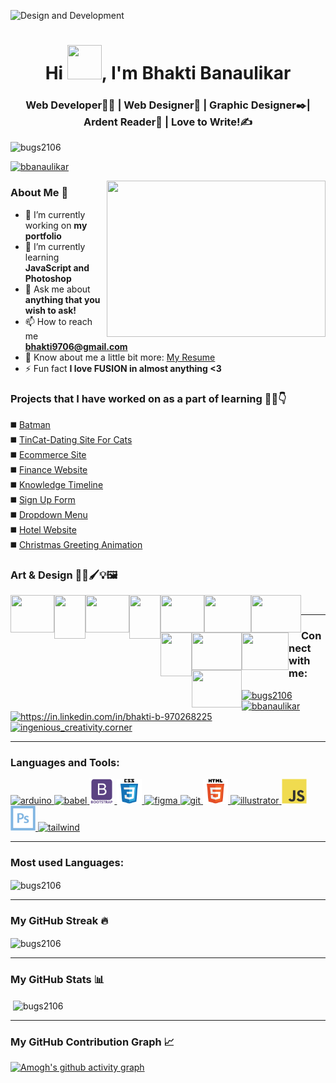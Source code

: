 

<!--
### Hi there 👋
**bugs2106/bugs2106** is a ✨ _special_ ✨ repository because its `README.md` (this file) appears on your GitHub profile.

Here are some ideas to get you started:

- 🔭 I’m currently working on ...
- 🌱 I’m currently learning ...
- 👯 I’m looking to collaborate on ...
- 🤔 I’m looking for help with ...
- 💬 Ask me about ...
- 📫 How to reach me: ...
- 😄 Pronouns: ...
- ⚡ Fun fact: ...
-->
![Design and Development](https://github.com/bugs2106/bugs2106/blob/main/github-banner.png)
<h1 align="center">Hi <img src="https://github.com/mitul3737/mitul3737/blob/main/Wave.gif" height="55px" width="55px">, I'm Bhakti Banaulikar</h1>
<h3 align="center">Web Developer👩‍💻 | Web Designer🎨  | Graphic Designer✒️| Ardent Reader📖 | Love to Write!✍️</h3>

<p align="left"> <img src="https://komarev.com/ghpvc/?username=bugs2106&label=Profile%20views&color=0e75b6&style=flat" alt="bugs2106" /> </p>

<p align="left"> <a href="https://twitter.com/bbanaulikar" target="blank"><img src="https://img.shields.io/twitter/follow/bbanaulikar?logo=twitter&style=for-the-badge" alt="bbanaulikar" /></a> </p>


<img align="right" src="https://github.com/bugs2106/bugs2106/blob/main/giphy.gif" height="250px" width="350px">


### About Me 🚀
- 🔭 I’m currently working on **my portfolio**
- 🌱 I’m currently learning **JavaScript and Photoshop**
- 💬 Ask me about **anything that you wish to ask!**
- 📫 How to reach me **bhakti9706@gmail.com**
- 📄 Know about me a little bit more: <a href="https://drive.google.com/file/d/1lEY5Inw89ChmfySOQoJg_l_HQ1Lbyr9K/view?usp=sharing" target="blank">My Resume</a>
- ⚡ Fun fact **I love FUSION in almost anything <3**

### Projects that I have worked on as a part of learning 👩‍💻👇
◼️ <a href="https://bugs2106.github.io/Batman/" target="blank">Batman</a></br>
◼️ <a href="https://bugs2106.github.io/TinCat_Remake/" target="blank">TinCat-Dating Site For Cats</a></br>
◼️ <a href="https://bugs2106.github.io/Ecommerce-Site/" target="blank">Ecommerce Site</a></br>
◼️ <a href="https://bugs2106.github.io/Finance-Website/" target="blank">Finance Website</a></br>
◼️ <a href="https://bugs2106.github.io/Knowledge-Timeline/" target="blank">Knowledge Timeline</a></br>
◼️ <a href="https://bugs2106.github.io/SignUp-Form/" target="blank">Sign Up Form</a></br>
◼️ <a href="https://bugs2106.github.io/Dropdown-Menu/" target="blank">Dropdown Menu</a></br>
◼️ <a href="https://bugs2106.github.io/Hotel-Website/" target="blank">Hotel Website</a></br>
◼️ <a href="https://bugs2106.github.io/Christmas-Greetings-2020/" target="blank">Christmas Greeting Animation</a></br>

### Art & Design 📐🎨🖌️💡🖼️

<p>
<a href="https://bugs2106.github.io/Batman/" target="blank"><img align="left" src="https://raw.githubusercontent.com/bugs2106/bugs2106/main/My%20Designs/01_Sleeping%20Fox_gradient.png" height="60px" width="70px"></a>

<a href="https://bugs2106.github.io/Batman/" target="blank"><img align="left" src="https://raw.githubusercontent.com/bugs2106/bugs2106/main/My%20Designs/stencil_bugs.png" height="70px" width="50px"></a>

<a href="https://bugs2106.github.io/Batman/" target="blank"><img align="left" src="https://raw.githubusercontent.com/bugs2106/bugs2106/main/My%20Designs/02_Awake%20Fox.png" height="60px" width="70px"></a>

<a href="https://bugs2106.github.io/Batman/" target="blank"><img align="left" src="https://raw.githubusercontent.com/bugs2106/bugs2106/main/My%20Designs/Spiderman.png" height="70px" width="50px"></a>

<a href="https://bugs2106.github.io/Batman/" target="blank"><img align="left" src="https://raw.githubusercontent.com/bugs2106/bugs2106/main/My%20Designs/ABSTRACT.png" height="60px" width="70px"></a>

<a href="https://bugs2106.github.io/Batman/" target="blank"><img align="left" src="https://raw.githubusercontent.com/bugs2106/bugs2106/main/My%20Designs/Assignment_01%20-%20Toucan.png" height="60px" width="75px"></a>

<a href="https://bugs2106.github.io/Batman/" target="blank"><img align="left" src="https://raw.githubusercontent.com/bugs2106/bugs2106/main/My%20Designs/Furry_B.png" height="60px" width="80px"></a>

<a href="https://bugs2106.github.io/Batman/" target="blank"><img align="left" src="https://raw.githubusercontent.com/bugs2106/bugs2106/main/My%20Designs/Iron%20Man.png" height="70px" width="50px"></a>

<a href="https://bugs2106.github.io/Batman/" target="blank"><img align="left" src="https://raw.githubusercontent.com/bugs2106/bugs2106/main/My%20Designs/LETTERS.png" height="60px" width="80px"></a>

<a href="https://bugs2106.github.io/Batman/" target="blank"><img align="left" src="https://raw.githubusercontent.com/bugs2106/bugs2106/main/My%20Designs/Panda.png" height="60px" width="75px"></a>

<a href="https://bugs2106.github.io/Batman/" target="blank"><img align="left" src="https://raw.githubusercontent.com/bugs2106/bugs2106/main/My%20Designs/Swan-Assignment2.png" height="60px" width="80px"></a>
</p>
</br>

***

### Connect with me:

<p align="">
<a href="https://dev.to/bugs2106" target="blank"><img align="" src="https://cdn.jsdelivr.net/npm/simple-icons@3.0.1/icons/dev-dot-to.svg" alt="bugs2106" height="30" width="40" /></a>
<a href="https://twitter.com/bbanaulikar" target="blank"><img align="" src="https://raw.githubusercontent.com/rahuldkjain/github-profile-readme-generator/master/src/images/icons/Social/twitter.svg" alt="bbanaulikar" height="30" width="40" /></a>
<a href="https://in.linkedin.com/in/bhakti-b-970268225" target="blank"><img align="" src="https://raw.githubusercontent.com/rahuldkjain/github-profile-readme-generator/master/src/images/icons/Social/linked-in-alt.svg" alt="https://in.linkedin.com/in/bhakti-b-970268225" height="30" width="40" /></a>
<a href="https://instagram.com/ingenious_creativity.corner" target="blank"><img align="" src="https://raw.githubusercontent.com/rahuldkjain/github-profile-readme-generator/master/src/images/icons/Social/instagram.svg" alt="ingenious_creativity.corner" height="30" width="40" /></a>
</p>

***

### Languages and Tools:

<p align="left"> <a href="https://www.arduino.cc/" target="_blank"> <img src="https://cdn.worldvectorlogo.com/logos/arduino-1.svg" alt="arduino" width="40" height="40"/> </a> <a href="https://babeljs.io/" target="_blank"> <img src="https://www.vectorlogo.zone/logos/babeljs/babeljs-icon.svg" alt="babel" width="40" height="40"/> </a> <a href="https://getbootstrap.com" target="_blank"> <img src="https://raw.githubusercontent.com/devicons/devicon/master/icons/bootstrap/bootstrap-plain-wordmark.svg" alt="bootstrap" width="40" height="40"/> </a> <a href="https://www.w3schools.com/css/" target="_blank"> <img src="https://raw.githubusercontent.com/devicons/devicon/master/icons/css3/css3-original-wordmark.svg" alt="css3" width="40" height="40"/> </a> <a href="https://www.figma.com/" target="_blank"> <img src="https://www.vectorlogo.zone/logos/figma/figma-icon.svg" alt="figma" width="40" height="40"/> </a> <a href="https://git-scm.com/" target="_blank"> <img src="https://www.vectorlogo.zone/logos/git-scm/git-scm-icon.svg" alt="git" width="40" height="40"/> </a> <a href="https://www.w3.org/html/" target="_blank"> <img src="https://raw.githubusercontent.com/devicons/devicon/master/icons/html5/html5-original-wordmark.svg" alt="html5" width="40" height="40"/> </a> <a href="https://www.adobe.com/in/products/illustrator.html" target="_blank"> <img src="https://www.vectorlogo.zone/logos/adobe_illustrator/adobe_illustrator-icon.svg" alt="illustrator" width="40" height="40"/> </a> <a href="https://developer.mozilla.org/en-US/docs/Web/JavaScript" target="_blank"> <img src="https://raw.githubusercontent.com/devicons/devicon/master/icons/javascript/javascript-original.svg" alt="javascript" width="40" height="40"/> </a> <a href="https://www.photoshop.com/en" target="_blank"> <img src="https://raw.githubusercontent.com/devicons/devicon/master/icons/photoshop/photoshop-line.svg" alt="photoshop" width="40" height="40"/> </a> <a href="https://tailwindcss.com/" target="_blank"> <img src="https://www.vectorlogo.zone/logos/tailwindcss/tailwindcss-icon.svg" alt="tailwind" width="40" height="40"/> </a> </p>

***

### Most used Languages:

<p><img align="center" src="https://github-readme-stats.vercel.app/api/top-langs?username=bugs2106&show_icons=true&locale=en&layout=compact&theme=radical" alt="bugs2106" /></p>

***

### My GitHub Streak 🔥
<p><img align="center" src="https://github-readme-streak-stats.herokuapp.com/?user=bugs2106&theme=buefy" alt="bugs2106" width="350" height="140"/></p>

***

### My GitHub Stats 📊
<p>&nbsp;<img align="center" src="https://github-readme-stats.vercel.app/api?username=bugs2106&show_icons=true&locale=en&theme=algolia" alt="bugs2106" /></p>

***




<!--START_SECTION:waka-->

<!--
```text
Python   16 hrs 4 mins   █████████████████████████   100.00 % 
```
-->
<!--END_SECTION:waka-->


<!--..-->

### My GitHub Contribution Graph 📈 
[![Amogh's github activity graph](https://activity-graph.herokuapp.com/graph?username=bugs2106&bg_color=000000&color=fd428e&line=5a0c99&point=1adbce&area=true&hide_border=true)](https://github.com/ashutosh00710/github-readme-activity-graph)


